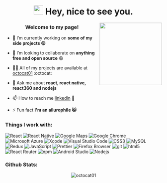 <h1 align="center"><img src="https://emojis.slackmojis.com/emojis/images/1531849430/4246/blob-sunglasses.gif?1531849430" width="30"/> Hey, nice to see you.</h1>
<a href="#"><img align="right" src="https://github.com/blackcater/blackcater/raw/master/images/banner.gif" width="200 " height="200" /></a>
<h3 align="center">Welcome to my page!</h3>

<!-- Profile viewer count start-->
<!-- <p align="left"> <img src="https://komarev.com/ghpvc/?username=octocat01" alt="octocat01" /> </p> -->
<!-- Profile viewer count end-->

- 🔭 I’m currently working on **some of my side projects :stuck_out_tongue_winking_eye:**

- 👯 I’m looking to collaborate on **anything free and open source**  :smiley:

- 👨‍💻 All of my projects are available at [octocat01][octocat01] :octocat:

- 💬 Ask me about **react, react native, react360 and nodejs**

- 📫 How to reach me [linkedin][linkedin]  :link:

- ⚡ Fun fact **I'm an ailurophile :cat:**


### Things I work with:
<p>
  <img alt="React" src="https://img.shields.io/badge/-React-45b8d8?style=flat-square&logo=react&logoColor=white" />
  <img alt="React Native" src="https://img.shields.io/badge/-React Native-45b8d8?style=flat-square&logo=react&logoColor=white" />
  <img alt="Google Maps" src="https://img.shields.io/badge/-Google Maps-4285F4?style=flat-square&logo=Google-maps&logoColor=white" />
  <img alt="Google Chrome" src="https://img.shields.io/badge/-Google Chrome-4285F4?style=flat-square&logo=Google-Chrome&logoColor=white" />
  <img alt="Microsoft Azure" src="https://img.shields.io/badge/-Microsoft Azure-0089D6?style=flat-square&logo=Microsoft-Azure&logoColor=white" />
  <img alt="Xcode" src="https://img.shields.io/badge/-Xcode-1575F9?style=flat-square&logo=xcode&logoColor=white" />
  <img alt="Visual Studio Code" src="https://img.shields.io/badge/-Visual Studio Code-007ACC?style=flat-square&logo=visual-studio-code&logoColor=white">
  <img alt="CSS3" src="https://img.shields.io/badge/-CSS3-1572B6?style=flat-square&logo=CSS3&logoColor=white">
  <img alt="MySQL" src="https://img.shields.io/badge/-MySQL-4479A1?style=flat-square&logo=mysql&logoColor=white">
  <!-- <img alt="Bitbucket" src="https://img.shields.io/badge/-Bitbucket-0052CC?style=flat-square&logo=bitbucket&logoColor=white"> -->
  <img alt="Redux" src="https://img.shields.io/badge/-Redux-764ABC?style=flat-square&logo=redux&logoColor=white" />
  <img alt="JavaScript" src="https://img.shields.io/badge/-JavaScript-F7DF1E?style=flat-square&logo=JavaScript&logoColor=white" />
  <img alt="Prettier" src="https://img.shields.io/badge/-Prettier-F7B93E?style=flat-square&logo=prettier&logoColor=white" />
  <img alt="Firefox Browser" src="https://img.shields.io/badge/-Firefox Browser-FF7139?style=flat-square&logo=Firefox-Browser&logoColor=white" />
  <img alt="git" src="https://img.shields.io/badge/-Git-F05032?style=flat-square&logo=git&logoColor=white" />
  <img alt="html5" src="https://img.shields.io/badge/-HTML5-E34F26?style=flat-square&logo=html5&logoColor=white" />
  <img alt="React Router" src="https://img.shields.io/badge/-React Router-CA4245?style=flat-square&logo=react-router&logoColor=white" />
  <img alt="npm" src="https://img.shields.io/badge/-NPM-CB3837?style=flat-square&logo=NPM&logoColor=white" />
  <img alt="Android Studio" src="https://img.shields.io/badge/-Android Studio-3DDC84?style=flat-square&logo=Android-studio&logoColor=white" />
  <img alt="Nodejs" src="https://img.shields.io/badge/-Nodejs-43853d?style=flat-square&logo=Node.js&logoColor=white" />
</p>


### Github Stats:
<p align="center"> <img src="https://github-readme-stats-five-lyart.vercel.app/api?username=octocat01&show_icons=true" alt="octocat01" /> </p>

[linkedin]: https://linkedin.com/in/khantosif1993
[octocat01]: https://github.com/octocat01
